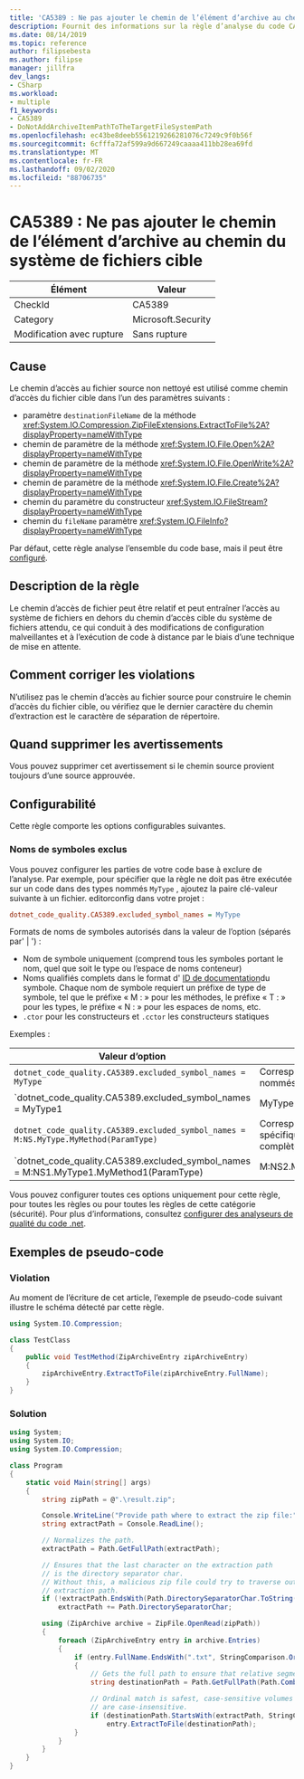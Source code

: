 ```yaml
---
title: 'CA5389 : Ne pas ajouter le chemin de l’élément d’archive au chemin du système de fichiers cible'
description: Fournit des informations sur la règle d’analyse du code CA5389, notamment les causes, comment corriger les violations et quand la supprimer.
ms.date: 08/14/2019
ms.topic: reference
author: filipsebesta
ms.author: filipse
manager: jillfra
dev_langs:
- CSharp
ms.workload:
- multiple
f1_keywords:
- CA5389
- DoNotAddArchiveItemPathToTheTargetFileSystemPath
ms.openlocfilehash: ec43be8deeb5561219266281076c7249c9f0b56f
ms.sourcegitcommit: 6cfffa72af599a9d667249caaaa411bb28ea69fd
ms.translationtype: MT
ms.contentlocale: fr-FR
ms.lasthandoff: 09/02/2020
ms.locfileid: "88706735"
---
```

# <a name="ca5389-do-not-add-archive-items-path-to-the-target-file-system-path"></a>CA5389 : Ne pas ajouter le chemin de l’élément d’archive au chemin du système de fichiers cible

|Élément|Valeur|
|-|-|
|CheckId|CA5389|
|Category|Microsoft.Security|
|Modification avec rupture|Sans rupture|

## <a name="cause"></a>Cause

Le chemin d’accès au fichier source non nettoyé est utilisé comme chemin d’accès du fichier cible dans l’un des paramètres suivants :
- paramètre `destinationFileName` de la méthode <xref:System.IO.Compression.ZipFileExtensions.ExtractToFile%2A?displayProperty=nameWithType>
- chemin de paramètre de la méthode <xref:System.IO.File.Open%2A?displayProperty=nameWithType>
- chemin de paramètre de la méthode <xref:System.IO.File.OpenWrite%2A?displayProperty=nameWithType>
- chemin de paramètre de la méthode <xref:System.IO.File.Create%2A?displayProperty=nameWithType>
- chemin du paramètre du constructeur <xref:System.IO.FileStream?displayProperty=nameWithType>
- chemin du `fileName` paramètre <xref:System.IO.FileInfo?displayProperty=nameWithType>

Par défaut, cette règle analyse l’ensemble du code base, mais il peut être [configuré](#configurability).

## <a name="rule-description"></a>Description de la règle

Le chemin d’accès de fichier peut être relatif et peut entraîner l’accès au système de fichiers en dehors du chemin d’accès cible du système de fichiers attendu, ce qui conduit à des modifications de configuration malveillantes et à l’exécution de code à distance par le biais d’une technique de mise en attente.

## <a name="how-to-fix-violations"></a>Comment corriger les violations

N’utilisez pas le chemin d’accès au fichier source pour construire le chemin d’accès du fichier cible, ou vérifiez que le dernier caractère du chemin d’extraction est le caractère de séparation de répertoire.

## <a name="when-to-suppress-warnings"></a>Quand supprimer les avertissements

Vous pouvez supprimer cet avertissement si le chemin source provient toujours d’une source approuvée.

## <a name="configurability"></a>Configurabilité

Cette règle comporte les options configurables suivantes.

### <a name="excluded-symbol-names"></a>Noms de symboles exclus

Vous pouvez configurer les parties de votre code base à exclure de l’analyse. Par exemple, pour spécifier que la règle ne doit pas être exécutée sur un code dans des types nommés `MyType` , ajoutez la paire clé-valeur suivante à un fichier. editorconfig dans votre projet :

```ini
dotnet_code_quality.CA5389.excluded_symbol_names = MyType
```

Formats de noms de symboles autorisés dans la valeur de l’option (séparés par' | ') :
- Nom de symbole uniquement (comprend tous les symboles portant le nom, quel que soit le type ou l’espace de noms conteneur)
- Noms qualifiés complets dans le format d' [ID de documentation](https://github.com/dotnet/csharplang/blob/master/spec/documentation-comments.md#id-string-format)du symbole. Chaque nom de symbole requiert un préfixe de type de symbole, tel que le préfixe « M : » pour les méthodes, le préfixe « T : » pour les types, le préfixe « N : » pour les espaces de noms, etc.
- `.ctor` pour les constructeurs et `.cctor` les constructeurs statiques

Exemples :

| Valeur d’option | Résumé |
| --- | --- |
|`dotnet_code_quality.CA5389.excluded_symbol_names = MyType` | Correspond à tous les symboles nommés’MyType’dans la compilation
|`dotnet_code_quality.CA5389.excluded_symbol_names = MyType1|MyType2` | Correspond à tous les symboles nommés’MyType1 'ou’MyType2 'dans la compilation
|`dotnet_code_quality.CA5389.excluded_symbol_names = M:NS.MyType.MyMethod(ParamType)` | Correspond à la méthode spécifique’MyMethod’avec la signature complète donnée
|`dotnet_code_quality.CA5389.excluded_symbol_names = M:NS1.MyType1.MyMethod1(ParamType)|M:NS2.MyType2.MyMethod2(ParamType)` | Met en correspondance des méthodes spécifiques « MyMethod1 » et « MyMethod2 » avec la signature complète respective

Vous pouvez configurer toutes ces options uniquement pour cette règle, pour toutes les règles ou pour toutes les règles de cette catégorie (sécurité). Pour plus d’informations, consultez [configurer des analyseurs de qualité du code .net](configure-fxcop-analyzers.md).

## <a name="pseudo-code-examples"></a>Exemples de pseudo-code

### <a name="violation"></a>Violation

Au moment de l’écriture de cet article, l’exemple de pseudo-code suivant illustre le schéma détecté par cette règle.

```csharp
using System.IO.Compression;

class TestClass
{
    public void TestMethod(ZipArchiveEntry zipArchiveEntry)
    {
        zipArchiveEntry.ExtractToFile(zipArchiveEntry.FullName);
    }
}
```

### <a name="solution"></a>Solution

```csharp
using System;
using System.IO;
using System.IO.Compression;

class Program
{
    static void Main(string[] args)
    {
        string zipPath = @".\result.zip";

        Console.WriteLine("Provide path where to extract the zip file:");
        string extractPath = Console.ReadLine();

        // Normalizes the path.
        extractPath = Path.GetFullPath(extractPath);

        // Ensures that the last character on the extraction path
        // is the directory separator char.
        // Without this, a malicious zip file could try to traverse outside of the expected
        // extraction path.
        if (!extractPath.EndsWith(Path.DirectorySeparatorChar.ToString(), StringComparison.Ordinal))
            extractPath += Path.DirectorySeparatorChar;

        using (ZipArchive archive = ZipFile.OpenRead(zipPath))
        {
            foreach (ZipArchiveEntry entry in archive.Entries)
            {
                if (entry.FullName.EndsWith(".txt", StringComparison.OrdinalIgnoreCase))
                {
                    // Gets the full path to ensure that relative segments are removed.
                    string destinationPath = Path.GetFullPath(Path.Combine(extractPath, entry.FullName));

                    // Ordinal match is safest, case-sensitive volumes can be mounted within volumes that
                    // are case-insensitive.
                    if (destinationPath.StartsWith(extractPath, StringComparison.Ordinal))
                        entry.ExtractToFile(destinationPath);
                }
            }
        }
    }
}
```
